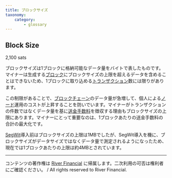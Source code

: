 ```yaml
---
title: ブロックサイズ
taxonomy:
    category:
        - glossary
---
```


## Block Size
2,100 sats

ブロックサイズは1ブロックに格納可能なデータ量をバイトで表したものです。マイナーは生成する[ブロック](https://lostinbitcoin.sakuraweb.com/glossary/block/)にブロックサイズの上限を超えるデータを含めることはできないため、1ブロックに取り込める[トランザクション](https://lostinbitcoin.sakuraweb.com/glossary/transaction/)数には限りがあります。

この制限があることで、[ブロックチェーン](https://lostinbitcoin.sakuraweb.com/glossary/blockchain/)のデータ量が急増して、個人による[ノード](https://lostinbitcoin.sakuraweb.com/glossary/node/)運用のコストが上昇することを防いでいます。マイナーがトランザクションの件数ではなくデータ量を基に[送金手数料](https://lostinbitcoin.sakuraweb.com/glossary/transaction_fee/)を徴収する理由もブロックサイズの上限にあります。マイナーにとって重要なのは、1ブロックあたりの送金手数料の合計の最大化です。

[SegWit](https://lostinbitcoin.sakuraweb.com/glossary/segwit/)導入前はブロックサイズの上限は1MBでしたが、SegWit導入を機に、ブロックサイズがデータサイズではなくデータ量で測定されるようになったため、現在では1ブロックあたりの上限は約4MBとされています。

---
コンテンツの著作権は [River Financial](https://river.com/) に帰属します。二次利用の可否は権利者にご確認ください。 / All rights reserved to River Financial.
